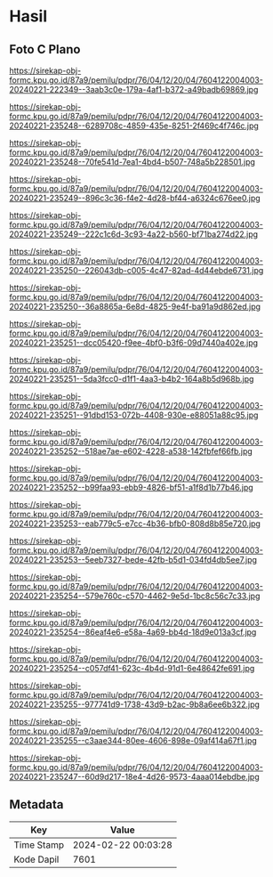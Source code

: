 # Hasil

## Foto C Plano

https://sirekap-obj-formc.kpu.go.id/87a9/pemilu/pdpr/76/04/12/20/04/7604122004003-20240221-222349--3aab3c0e-179a-4af1-b372-a49badb69869.jpg

https://sirekap-obj-formc.kpu.go.id/87a9/pemilu/pdpr/76/04/12/20/04/7604122004003-20240221-235248--6289708c-4859-435e-8251-2f469c4f746c.jpg

https://sirekap-obj-formc.kpu.go.id/87a9/pemilu/pdpr/76/04/12/20/04/7604122004003-20240221-235248--70fe541d-7ea1-4bd4-b507-748a5b228501.jpg

https://sirekap-obj-formc.kpu.go.id/87a9/pemilu/pdpr/76/04/12/20/04/7604122004003-20240221-235249--896c3c36-f4e2-4d28-bf44-a6324c676ee0.jpg

https://sirekap-obj-formc.kpu.go.id/87a9/pemilu/pdpr/76/04/12/20/04/7604122004003-20240221-235249--222c1c6d-3c93-4a22-b560-bf71ba274d22.jpg

https://sirekap-obj-formc.kpu.go.id/87a9/pemilu/pdpr/76/04/12/20/04/7604122004003-20240221-235250--226043db-c005-4c47-82ad-4d44ebde6731.jpg

https://sirekap-obj-formc.kpu.go.id/87a9/pemilu/pdpr/76/04/12/20/04/7604122004003-20240221-235250--36a8865a-6e8d-4825-9e4f-ba91a9d862ed.jpg

https://sirekap-obj-formc.kpu.go.id/87a9/pemilu/pdpr/76/04/12/20/04/7604122004003-20240221-235251--dcc05420-f9ee-4bf0-b3f6-09d7440a402e.jpg

https://sirekap-obj-formc.kpu.go.id/87a9/pemilu/pdpr/76/04/12/20/04/7604122004003-20240221-235251--5da3fcc0-d1f1-4aa3-b4b2-164a8b5d968b.jpg

https://sirekap-obj-formc.kpu.go.id/87a9/pemilu/pdpr/76/04/12/20/04/7604122004003-20240221-235251--91dbd153-072b-4408-930e-e88051a88c95.jpg

https://sirekap-obj-formc.kpu.go.id/87a9/pemilu/pdpr/76/04/12/20/04/7604122004003-20240221-235252--518ae7ae-e602-4228-a538-142fbfef66fb.jpg

https://sirekap-obj-formc.kpu.go.id/87a9/pemilu/pdpr/76/04/12/20/04/7604122004003-20240221-235252--b99faa93-ebb9-4826-bf51-a1f8d1b77b46.jpg

https://sirekap-obj-formc.kpu.go.id/87a9/pemilu/pdpr/76/04/12/20/04/7604122004003-20240221-235253--eab779c5-e7cc-4b36-bfb0-808d8b85e720.jpg

https://sirekap-obj-formc.kpu.go.id/87a9/pemilu/pdpr/76/04/12/20/04/7604122004003-20240221-235253--5eeb7327-bede-42fb-b5d1-034fd4db5ee7.jpg

https://sirekap-obj-formc.kpu.go.id/87a9/pemilu/pdpr/76/04/12/20/04/7604122004003-20240221-235254--579e760c-c570-4462-9e5d-1bc8c56c7c33.jpg

https://sirekap-obj-formc.kpu.go.id/87a9/pemilu/pdpr/76/04/12/20/04/7604122004003-20240221-235254--86eaf4e6-e58a-4a69-bb4d-18d9e013a3cf.jpg

https://sirekap-obj-formc.kpu.go.id/87a9/pemilu/pdpr/76/04/12/20/04/7604122004003-20240221-235254--c057df41-623c-4b4d-91d1-6e48642fe691.jpg

https://sirekap-obj-formc.kpu.go.id/87a9/pemilu/pdpr/76/04/12/20/04/7604122004003-20240221-235255--977741d9-1738-43d9-b2ac-9b8a6ee6b322.jpg

https://sirekap-obj-formc.kpu.go.id/87a9/pemilu/pdpr/76/04/12/20/04/7604122004003-20240221-235255--c3aae344-80ee-4606-898e-09af414a67f1.jpg

https://sirekap-obj-formc.kpu.go.id/87a9/pemilu/pdpr/76/04/12/20/04/7604122004003-20240221-235247--60d9d217-18e4-4d26-9573-4aaa014ebdbe.jpg


## Metadata

| Key        | Value               |
| ---------- | ------------------- |
| Time Stamp | 2024-02-22 00:03:28 |
| Kode Dapil | 7601                |



